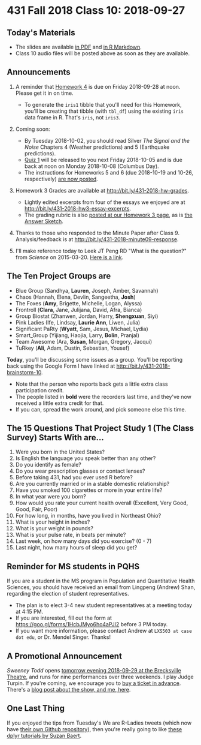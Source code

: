 # 431 Fall 2018 Class 10: 2018-09-27

## Today's Materials

- The slides are available [in PDF](https://github.com/THOMASELOVE/431-2018/blob/master/slides/class10431_class-10-slides_2018.pdf) and [in R Markdown](https://raw.githubusercontent.com/THOMASELOVE/431-2018/master/slides/class09/431_class-10-slides_2018.Rmd).
- Class 10 audio files will be posted above as soon as they are available.

## Announcements

1. A reminder that [Homework 4](https://github.com/THOMASELOVE/431-2018/tree/master/homework/Homework4) is due on Friday 2018-09-28 at noon. Please get it in on time. 
    - To generate the `iris1` tibble that you'll need for this Homework, you'll be creating that tibble (with `tbl_df`) using the existing `iris` data frame in R. That's `iris`, not `iris3`.
    
2. Coming soon:
    - By Tuesday 2018-10-02, you should read Silver *The Signal and the Noise* Chapters 4 (Weather predictions) and 5 (Earthquake predictions).
    - [Quiz 1](https://github.com/THOMASELOVE/431-2018/tree/master/quizzes) will be released to you next Friday 2018-10-05 and is due back at noon on Monday 2018-10-08 (Columbus Day).
    - The instructions for Homeworks 5 and 6 (due 2018-10-19 and 10-26, respectively) [are now posted](https://github.com/THOMASELOVE/431-2018/tree/master/homework).

3. Homework 3 Grades are available at http://bit.ly/431-2018-hw-grades.
    - Lightly edited excerpts from four of the essays we enjoyed are at http://bit.ly/431-2018-hw3-essay-excerpts.
    - The grading rubric is also [posted at our Homework 3 page](https://github.com/THOMASELOVE/431-2018/blob/master/homework/Homework3/431-2018-hw3rubric.pdf), as is [the Answer Sketch](https://github.com/THOMASELOVE/431-2018/blob/master/homework/Homework3/431-2018-hw3sketch.pdf).

4. Thanks to those who responded to the Minute Paper after Class 9. Analysis/feedback is at http://bit.ly/431-2018-minute09-response.

5. I'll make reference today to Leek JT Peng RD "What is the question?" from *Science* on 2015-03-20. [Here is a link](http://bit.ly/leek-peng-whatisthequestion).

## The Ten Project Groups are

- Blue Group (Sandhya, **Lauren**, Joseph, Amber, Savannah)
- Chaos (Hannah, Elena, Devlin, Sangeetha, **Josh**)
- The Foxes (**Amy**, Brigette, Michelle, Logan, Alyssa)
- Frontroll (**Clara**, Jane, Julijana, David, Afra, Bianca)
- Group Biostat (Zhanwen, Jordan, Harry, **Shengxuan**, Siyi)
- Pink Ladies (Ife, Lindsay, **Laurie Ann**, Liwen, Julia)
- Significant PaRty (**Wyatt**, Sam, Jesus, Michael, Lydia)
- Smart_Group (Yijiang, Haojia, Larry, **Bolin**, Pranjal)
- Team Awesome (Ara, **Susan**, Morgan, Gregory, Jacqui)
- TuRkey (**Ali**, Adam, Dustin, Sebastian, Yousef)

**Today**, you'll be discussing some issues as a group. You'll be reporting back using the Google Form I have linked at http://bit.ly/431-2018-brainstorm-10. 

- Note that the person who reports back gets a little extra class participation credit. 
- The people listed in **bold** were the recorders last time, and they've now received a little extra credit for that. 
- If you can, spread the work around, and pick someone else this time.

## The 15 Questions That Project Study 1 (The Class Survey) Starts With are...

1. Were you born in the United States?
2. Is English the language you speak better than any other?
3. Do you identify as female?
4. Do you wear prescription glasses or contact lenses?
5. Before taking 431, had you ever used R before?
6. Are you currently married or in a stable domestic relationship?
7. Have you smoked 100 cigarettes or more in your entire life?
8. In what year were you born?
9. How would you rate your current health overall (Excellent, Very Good, Good, Fair, Poor)
10. For how long, in months, have you lived in Northeast Ohio?
11. What is your height in inches? 
12. What is your weight in pounds? 
13. What is your pulse rate, in beats per minute? 
14. Last week, on how many days did you exercise? (0 - 7)
15. Last night, how many hours of sleep did you get?

## Reminder for MS students in PQHS

If you are a student in the MS program in Population and Quantitative Health Sciences, you should have received an email from Lingpeng (Andrew) Shan, regarding the election of student representatives. 

- The plan is to elect 3-4 new student representatives at a meeting today at 4:15 PM. 
- If you are interested, fill out the form at https://goo.gl/forms/1HcbJMyo6ho4aPJl2 before 3 PM today.
- If you want more information, please contact Andrew at `LXS503 at case dot edu`, or Dr. Mendel Singer. Thanks!

## A Promotional Announcement

*Sweeney Todd* opens [tomorrow evening 2018-09-29 at the Brecksville Theatre](https://github.com/THOMASELOVE/theater), and runs for nine performances over three weekends. I play Judge Turpin. If you're coming, we encourage you to [buy a ticket in advance](https://github.com/THOMASELOVE/theater). There's a [blog post about the show, and me, here](http://inthelandofcleve.blogspot.com/2018/09/impressive-actor-thomas-love-channels.html).

## One Last Thing

If you enjoyed the tips from Tuesday's We are R-Ladies tweets (which now have [their own Github repository](https://github.com/suzanbaert/RLadies_RoCur)), then you're really going to like [these dplyr tutorials by Suzan Baert](https://suzan.rbind.io/categories/tutorial).
